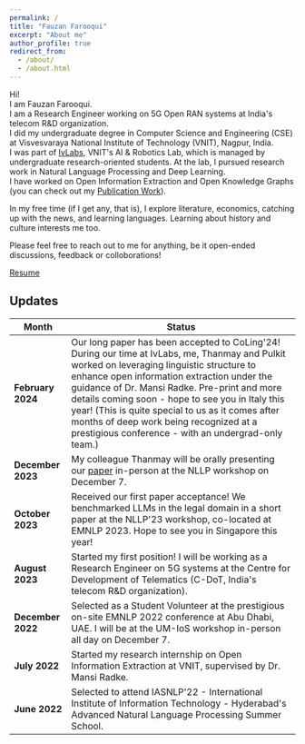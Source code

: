 ```yaml
---
permalink: /
title: "Fauzan Farooqui"
excerpt: "About me"
author_profile: true
redirect_from: 
  - /about/
  - /about.html
---
```


Hi! \
I am Fauzan Farooqui. \
I am a Research Engineer working on 5G Open RAN systems at India's telecom R&D organization. \
I did my undergraduate degree in Computer Science and Engineering (CSE) at Visvesvaraya National Institute of Technology (VNIT), Nagpur, India. \
I was part of [IvLabs](https://www.ivlabs.in/), VNIT's AI & Robotics Lab, which is managed by undergraduate research-oriented students. At the lab, I pursued research work in Natural Language Processing and Deep Learning. \
I have worked on Open Information Extraction and Open Knowledge Graphs (you can check out my [Publication Work](https://fauzanfarooqui.github.io/publications/)).

In my free time (if I get any, that is), I explore literature, economics, catching up with the news, and learning languages. Learning about history and culture interests me too.

Please feel free to reach out to me for anything, be it open-ended discussions, feedback or colloborations!

<!-- PS: You can let me know if my profile is well-suited for relevant Deep Learning opportunities you know about, or are hiring for. (My interest is also picqued by systems (compilers, computer architecture) that support efficient AI deployment.) \ -->
[Resume](https://drive.google.com/file/d/1lf_559g3T1dkEfL7x_yUlvXaxZk4blx8/view?usp=sharing)
<!-- [Resume](https://fauzanfarooqui.github.io/files/resume.pdf) -->

## Updates

Month | Status
---|---
**February 2024** | Our long paper has been accepted to CoLing'24! During our time at IvLabs, me, Thanmay and Pulkit worked on leveraging linguistic structure to enhance open information extraction under the guidance of Dr. Mansi Radke. Pre-print and more details coming soon - hope to see you in Italy this year! (This is quite special to us as it comes after months of deep work being recognized at a prestigious conference - with an undergrad-only team.)
**December 2023** | My colleague Thanmay will be orally presenting our [paper](https://aclanthology.org/2023.nllp-1.22/) in-person at the NLLP workshop on December 7. 
**October 2023** | Received our first paper acceptance! We benchmarked LLMs in the legal domain in a short paper at the NLLP'23 workshop, co-located at EMNLP 2023. Hope to see you in Singapore this year!
**August 2023** | Started my first position! I will be working as a Research Engineer on 5G systems at the Centre for Development of Telematics (C-DoT, India's telecom R&D organization).
**December 2022** | Selected as a Student Volunteer at the prestigious on-site EMNLP 2022 conference at Abu Dhabi, UAE. I will be at the UM-IoS workshop in-person all day on December 7.
**July 2022** | Started my research internship on Open Information Extraction at VNIT, supervised by Dr. Mansi Radke.
**June 2022** | Selected to attend IASNLP'22 - International Institute of Information Technology - Hyderabad's Advanced Natural Language Processing Summer School.
